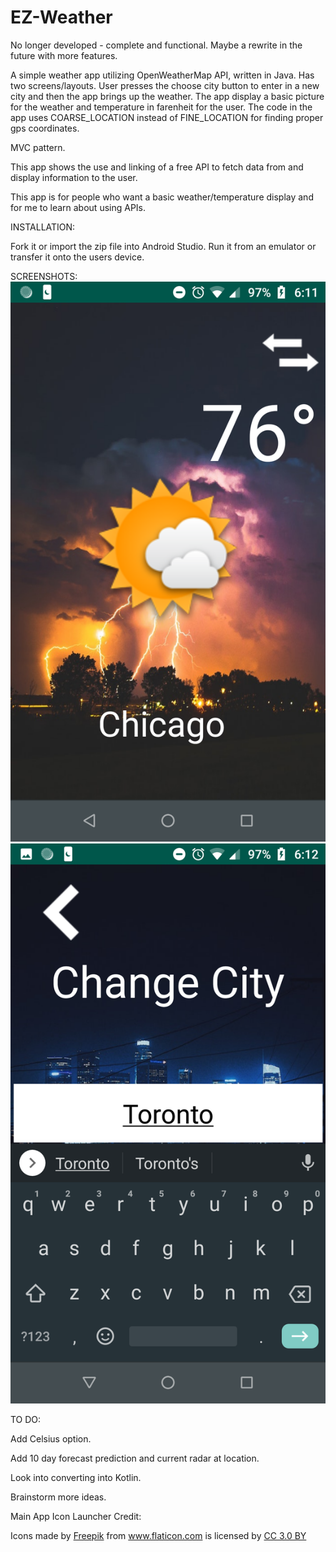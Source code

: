 # EZ-Weather
No longer developed - complete and functional. Maybe a rewrite in the future with more features.

A simple weather app utilizing OpenWeatherMap API, written in Java. Has two screens/layouts. User presses the choose city button to enter in a new city and then the app brings up the weather. The app display a basic picture for the weather and temperature in farenheit for the user. The code in the app uses COARSE_LOCATION instead of FINE_LOCATION for finding proper gps coordinates.

MVC pattern.


This app shows the use and linking of a free API to fetch data from and display information to the user.


This app is for people who want a basic weather/temperature display and for me to learn about using APIs.



INSTALLATION:


Fork it or import the zip file into Android Studio. Run it from an emulator or transfer it onto the users device.


SCREENSHOTS:
![One](https://raw.githubusercontent.com/amvitkus/ez-weather/master/1.png)
![Two](https://raw.githubusercontent.com/amvitkus/ez-weather/master/2.png)

TO DO:


Add Celsius option.


Add 10 day forecast prediction and current radar at location.


Look into converting into Kotlin.


Brainstorm more ideas.



Main App Icon Launcher Credit:


<div>Icons made by <a href="https://www.freepik.com/" title="Freepik">Freepik</a> from <a href="https://www.flaticon.com/" 			    title="Flaticon">www.flaticon.com</a> is licensed by <a href="http://creativecommons.org/licenses/by/3.0/" 			    title="Creative Commons BY 3.0" target="_blank">CC 3.0 BY</a></div>
